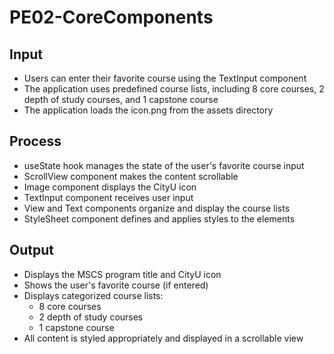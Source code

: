 # PE02-CoreComponents

## Input
- Users can enter their favorite course using the TextInput component
- The application uses predefined course lists, including 8 core courses, 2 depth of study courses, and 1 capstone course
- The application loads the icon.png from the assets directory

## Process
- useState hook manages the state of the user's favorite course input
- ScrollView component makes the content scrollable
- Image component displays the CityU icon
- TextInput component receives user input
- View and Text components organize and display the course lists
- StyleSheet component defines and applies styles to the elements

## Output
- Displays the MSCS program title and CityU icon
- Shows the user's favorite course (if entered)
- Displays categorized course lists:
  - 8 core courses
  - 2 depth of study courses
  - 1 capstone course
- All content is styled appropriately and displayed in a scrollable view